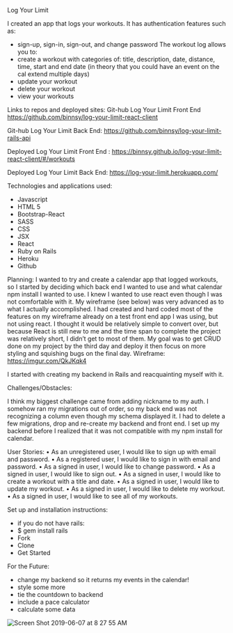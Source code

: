 
Log Your Limit

I created an app that logs your workouts.
It has authentication features such as:
-	sign-up, sign-in, sign-out, and change password
The workout log allows you to:
-	create a workout with categories of: title, description, date, distance, time, start and end date (in theory that you could have an event on the cal extend multiple days)
-	update your workout
-	delete your workout
-	view your workouts

Links to repos and deployed sites:
Git-hub Log Your Limit Front End https://github.com/binnsy/log-your-limit-react-client

Git-hub Log Your Limit Back End: https://github.com/binnsy/log-your-limit-rails-api

Deployed Log Your Limit Front End : https://binnsy.github.io/log-your-limit-react-client/#/workouts

Deployed Log Your Limit Back End: https://log-your-limit.herokuapp.com/

Technologies and applications used:
- Javascript
- HTML 5
- Bootstrap-React
- SASS
- CSS
- JSX
- React
- Ruby on Rails
- Heroku
- Github

Planning:
I wanted to try and create a calendar app that logged workouts, so I started by deciding which back end I wanted to use and what calendar npm install I wanted to use. I knew I wanted to use react even though I was not comfortable with it. My wireframe (see below) was very advanced as to what I actually accomplished. I had created and hard coded most of the features on my wireframe already on a test front end app I was using, but not using react. I thought it would be relatively simple to convert over, but because React is still new to me and the time span to complete the project was relatively short, I didn’t get to most of them. My goal was to get CRUD done on my project by the third day and deploy it then focus on more styling and squishing bugs on the final day.
Wireframe: https://imgur.com/QkJKqk4

I started with creating my backend in Rails and reacquainting myself with it.

Challenges/Obstacles:

I think my biggest challenge came from adding nickname to my auth. I somehow ran my migrations out of order, so my back end was not recognizing a column even though my schema displayed it. I had to delete a few migrations, drop and re-create my backend and front end. I set up my backend before I realized that it was not compatible with my npm install for calendar.

User Stories:
•    As an unregistered user, I would like to sign up with email and password.
•    As a registered user, I would like to sign in with email and password.
•    As a signed in user, I would like to change password.
•    As a signed in user, I would like to sign out.
•    As a signed in user, I would like to create a workout with a title and date.
•    As a signed in user, I would like to update my workout.
•    As a signed in user, I would like to delete my workout.
•    As a signed in user, I would like to see all of my workouts.

Set up and installation instructions:
- if you do not have rails:
- $ gem install rails
- Fork
- Clone
- Get Started

For the Future:
-	change my backend so it returns my events in the calendar!
-	style some more
-	tie the countdown to backend
-	include a pace calculator
-	calculate some data

![Screen Shot 2019-06-07 at 8 27 55 AM](https://user-images.githubusercontent.com/27842159/59103981-4b6cc100-88fe-11e9-9c09-a6b6f261cabe.png)

